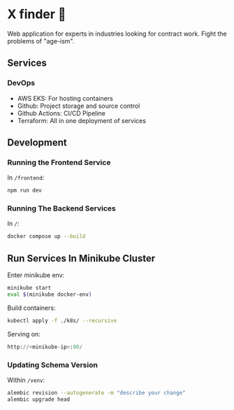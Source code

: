 # X finder 🔎

Web application for experts in industries looking for contract work. Fight the problems of "age-ism".

## Services

### DevOps

- AWS EKS: For hosting containers
- Github: Project storage and source control
- Github Actions: CI/CD Pipeline
- Terraform: All in one deployment of services

## Development

### Running the Frontend Service

In `/frontend`:

```bash
npm run dev
```

### Running The Backend Services

In `/`:

```bash
docker compose up --build
```

## Run Services In Minikube Cluster

Enter minikube env:

```sh
minikube start
eval $(minikube docker-env)
```

Build containers:

```sh
kubectl apply -f ./k8s/ --recursive
```

Serving on:

```python
http://<minikube-ip>:80/
```

### Updating Schema Version

Within `/venv`:

```bash
alembic revision --autogenerate -m "describe your change"
alembic upgrade head
```

